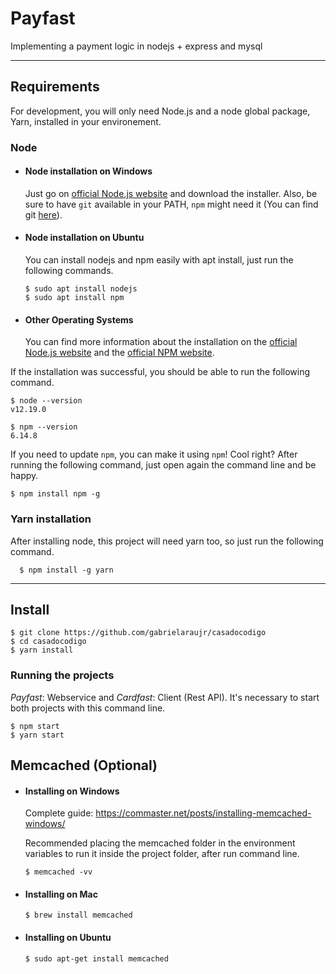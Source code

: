 # Payfast

Implementing a payment logic in nodejs + express and mysql

---

## Requirements

For development, you will only need Node.js and a node global package, Yarn, installed in your environement.

### Node

- #### Node installation on Windows

  Just go on [official Node.js website](https://nodejs.org/) and download the installer.
  Also, be sure to have `git` available in your PATH, `npm` might need it (You can find git [here](https://git-scm.com/)).

- #### Node installation on Ubuntu

  You can install nodejs and npm easily with apt install, just run the following commands.

      $ sudo apt install nodejs
      $ sudo apt install npm

- #### Other Operating Systems
  You can find more information about the installation on the [official Node.js website](https://nodejs.org/) and the [official NPM website](https://npmjs.org/).

If the installation was successful, you should be able to run the following command.

    $ node --version
    v12.19.0

    $ npm --version
    6.14.8

If you need to update `npm`, you can make it using `npm`! Cool right? After running the following command, just open again the command line and be happy.

    $ npm install npm -g

###

### Yarn installation

After installing node, this project will need yarn too, so just run the following command.

      $ npm install -g yarn

---

## Install

    $ git clone https://github.com/gabrielaraujr/casadocodigo
    $ cd casadocodigo
    $ yarn install

### Running the projects

*Payfast*: Webservice and *Cardfast*: Client (Rest API). It's necessary to start both projects with this command line.

    $ npm start
    $ yarn start
    
## Memcached (Optional)

- #### Installing on Windows
  Complete guide: https://commaster.net/posts/installing-memcached-windows/
  
  Recommended placing the memcached folder in the environment variables to run it inside the project folder, after run command line.
  
      $ memcached -vv
  
- #### Installing on Mac
    
      $ brew install memcached
    
- #### Installing on Ubuntu
    
      $ sudo apt-get install memcached
